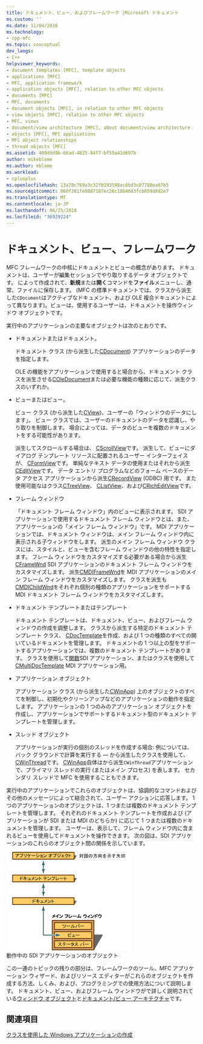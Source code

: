 ```yaml
---
title: ドキュメント、ビュー、およびフレームワーク |Microsoft ドキュメント
ms.custom: ''
ms.date: 11/04/2016
ms.technology:
- cpp-mfc
ms.topic: conceptual
dev_langs:
- C++
helpviewer_keywords:
- document templates [MFC], template objects
- applications [MFC]
- MFC, application framework
- application objects [MFC], relation to other MFC objects
- documents [MFC]
- MFC, documents
- document objects [MFC], in relation to other MFC objects
- view objects [MFC], relation to other MFC objects
- MFC, views
- document/view architecture [MFC], about document/view architecture
- objects [MFC], MFC applications
- MFC object relationships
- thread objects [MFC]
ms.assetid: 409ddd9b-66ad-4625-84f7-bf55a41d697b
author: mikeblome
ms.author: mblome
ms.workload:
- cplusplus
ms.openlocfilehash: 13a78c769a3c32f0293598ec6bd3c07788ea07b5
ms.sourcegitcommit: 060f381fe0807107ec26c18b46d3fcb859d8d2e7
ms.translationtype: MT
ms.contentlocale: ja-JP
ms.lasthandoff: 06/25/2018
ms.locfileid: "36929224"
---
```

# <a name="documents-views-and-the-framework"></a>ドキュメント、ビュー、フレームワーク
MFC フレームワークの中核にドキュメントとビューの概念があります。 ドキュメントは、ユーザーが編集セッションでやり取りするデータ オブジェクトです。 によって作成されて、**新規**または**開く**コマンドを**ファイル**メニューし、通常、ファイルに保存します。 (MFC の標準ドキュメントでは、クラスから派生した`CDocument`はアクティブなドキュメント、および OLE 複合ドキュメントによって異なります)。ビューは、使用するユーザーは、ドキュメントを操作ウィンドウ オブジェクトです。  
  
 実行中のアプリケーションの主要なオブジェクトは次のとおりです。  
  
-   ドキュメントまたはドキュメント。  
  
     ドキュメント クラス (から派生した[CDocument](../mfc/reference/cdocument-class.md)) アプリケーションのデータを指定します。  
  
     OLE の機能をアプリケーションで使用すると場合から、ドキュメント クラスを派生させる[COleDocument](../mfc/reference/coledocument-class.md)または必要な機能の種類に応じて、派生クラスのいずれか。  
  
-   ビューまたはビュー。  
  
     ビュー クラス (から派生した[CView](../mfc/reference/cview-class.md))、ユーザーの「ウィンドウのデータにします」。 ビュー クラスでは、ユーザーのドキュメントのデータを認識し、やり取りを制御します。 場合によっては、データのビューを複数のドキュメントをする可能性があります。  
  
     派生してスクロールする場合は、 [CScrollView](../mfc/reference/cscrollview-class.md)です。 派生して、ビューにダイアログ テンプレート リソースに配置されるユーザー インターフェイスが、 [CFormView](../mfc/reference/cformview-class.md)です。 単純なテキスト データの使用またはそれから派生[CEditView](../mfc/reference/ceditview-class.md)です。 データ エントリ プログラムなどのフォーム ベースのデータ アクセス アプリケーションから派生[CRecordView](../mfc/reference/crecordview-class.md) (ODBC) 用です。 また使用可能なはクラス[CTreeView](../mfc/reference/ctreeview-class.md)、 [CListView](../mfc/reference/clistview-class.md)、および[CRichEditView](../mfc/reference/cricheditview-class.md)です。  
  
-   フレーム ウィンドウ  
  
     「ドキュメント フレーム ウィンドウ」内のビューに表示されます。 SDI アプリケーションで使用するドキュメント フレーム ウィンドウとは、また、アプリケーションの「メイン フレーム ウィンドウ」です。 MDI アプリケーションでは、ドキュメント ウィンドウは、メイン フレーム ウィンドウ内に表示される子ウィンドウをします。 派生のメイン フレーム ウィンドウ クラスには、スタイルと、ビューを含むフレーム ウィンドウの他の特性を指定します。 フレーム ウィンドウをカスタマイズする必要がある場合から派生[CFrameWnd](../mfc/reference/cframewnd-class.md) SDI アプリケーションのドキュメント フレーム ウィンドウをカスタマイズします。 派生[CMDIFrameWnd](../mfc/reference/cmdiframewnd-class.md)を MDI アプリケーションのメイン フレーム ウィンドウをカスタマイズします。 クラスを派生も[CMDIChildWnd](../mfc/reference/cmdichildwnd-class.md)をそれぞれ個別の種類のアプリケーションをサポートする MDI ドキュメント フレーム ウィンドウをカスタマイズします。  
  
-   ドキュメント テンプレートまたはテンプレート  
  
     ドキュメント テンプレートは、ドキュメント、ビュー、およびフレーム ウィンドウの作成を調整します。 クラスから派生する特定のドキュメント テンプレート クラス、 [CDocTemplate](../mfc/reference/cdoctemplate-class.md)を作成、および 1 つの種類のすべての開いているドキュメントを管理します。 ドキュメントの 1 つ以上の型をサポートするアプリケーションでは、複数のドキュメント テンプレートがあります。 クラスを使用して[関数](../mfc/reference/csingledoctemplate-class.md)SDI アプリケーション、またはクラスを使用して[CMultiDocTemplate](../mfc/reference/cmultidoctemplate-class.md) MDI アプリケーション用。  
  
-   アプリケーション オブジェクト  
  
     アプリケーション クラス (から派生した[CWinApp](../mfc/reference/cwinapp-class.md)) 上のオブジェクトのすべてを制御し、初期化やクリーンアップなどのアプリケーションの動作を指定します。 アプリケーションの 1 つのみのアプリケーション オブジェクトを作成し、アプリケーションでサポートするドキュメント型のドキュメント テンプレートを管理します。  
  
-   スレッド オブジェクト  
  
     アプリケーションが実行の個別のスレッドを作成する場合: 例については、バック グラウンドで計算を実行する — から派生したクラスを使用して、 [CWinThread](../mfc/reference/cwinthread-class.md)です。 [CWinApp](../mfc/reference/cwinapp-class.md)自体はから派生`CWinThread`アプリケーションで、プライマリ スレッドの実行 (またはメイン プロセス) を表します。 セカンダリ スレッドで MFC を使用することもできます。  
  
 実行中のアプリケーションでこれらのオブジェクトは、協調的なコマンドおよびその他のメッセージによって結合されて、ユーザー アクションに応答します。 1 つのアプリケーションのオブジェクトは、1 つまたは複数のドキュメント テンプレートを管理します。 それぞれのドキュメント テンプレートを作成および (アプリケーションが SDI または MDI のどちらか) に応じて 1 つまたは複数のドキュメントを管理します。 ユーザーは、表示して、フレーム ウィンドウ内に含まれるビューを使用してドキュメントを操作できます。 次の図は、SDI アプリケーションのこれらのオブジェクト間の関係を示しています。  
  
 ![実行中の SDI アプリケーション内のオブジェクト](../mfc/media/vc386v1.gif "vc386v1")  
動作中の SDI アプリケーションのオブジェクト  
  
 この一連のトピックの残りの部分は、フレームワークのツール、MFC アプリケーション ウィザード、およびリソース エディターがこれらのオブジェクトを作成する方法、しくみ、および、プログラミングでの使用方法について説明します。 ドキュメント、ビュー、およびフレーム ウィンドウがで詳しく説明されている[ウィンドウ オブジェクト](../mfc/window-objects.md)と[ドキュメント/ビュー アーキテクチャ](../mfc/document-view-architecture.md)です。  
  
## <a name="see-also"></a>関連項目  
 [クラスを使用した Windows アプリケーションの作成](../mfc/using-the-classes-to-write-applications-for-windows.md)
